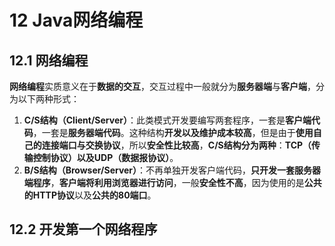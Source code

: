 # 12 Java网络编程

## 12.1 网络编程
**网络编程**实质意义在于**数据的交互**，交互过程中一般就分为**服务器端**与**客户端**，分为以下两种形式：
1. **C/S结构（Client/Server）**：此类模式开发要编写两套程序，一套是**客户端代码**，一套是**服务器端代码**。这种结构**开发以及维护成本较高**，但是由于**使用自己的连接端口与交换协议**，所以**安全性比较高**，**C/S结构分为两种**：**TCP（传输控制协议）**以及**UDP（数据报协议）**。
2. **B/S结构（Browser/Server）**：不再单独开发客户端代码，**只开发一套服务器端程序**，**客户端将利用浏览器进行访问**，一般**安全性不高**，因为使用的是**公共的HTTP协议**以及**公共的80端口**。

## 12.2 开发第一个网络程序
